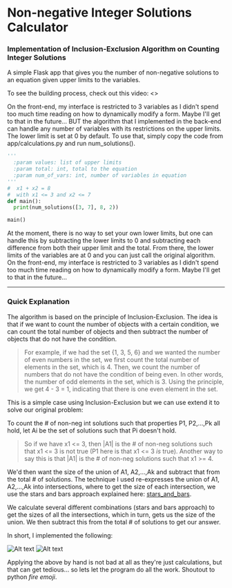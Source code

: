 # Non-negative Integer Solutions Calculator
### Implementation of Inclusion-Exclusion Algorithm on Counting Integer Solutions

A simple Flask app that gives you the number of non-negative solutions to an equation given upper limits to the variables.

To see the building process, check out this video: <>

On the front-end, my interface is restricted to 3 variables as I didn't spend too much time reading on how to dynamically modify a form. Maybe I'll get to that in the future... BUT the algorithm that I implemented in the back-end can handle any number of variables with its restrictions on the upper limits. The lower limit is set at 0 by default. To use that, simply copy the code from app/calculations.py and run num_solutions().

```python
'''
  :param values: list of upper limits
  :param total: int, total to the equation
  :param num_of_vars: int, number of variables in equation
'''
#  x1 + x2 = 8
#  with x1 <= 3 and x2 <= 7
def main():
  print(num_solutions([3, 7], 8, 2))

main()
```

At the moment, there is no way to set your own lower limits, but one can handle this by subtracting the lower limits to 0 and subtracting each difference from both their upper limit and the total. From there, the lower limits of the variables are at 0 and you can just call the original algorithm. On the front-end, my interface is restricted to 3 variables as I didn't spend too much time reading on how to dynamically modify a form. Maybe I'll get to that in the future...
___

### Quick Explanation

The algorithm is based on the principle of Inclusion-Exclusion. The idea is that if we want to count the number of objects with a certain condition, 
we can count the total number of objects and then subtract the number of objects that do not have the condition.

>For example, if we had the set {1, 3, 5, 6} and we wanted the number of even numbers in the set, we first count the total number of elements
in the set, which is 4. Then, we count the number of numbers that do not have the condition of being even. In other words, the number 
of odd elements in the set, which is 3. Using the principle, we get 4 - 3 = 1, indicating that there is one even element in the set.

This is a simple case using Inclusion-Exclusion but we can use extend it to solve our original problem:

To count the # of non-neg int solutions such that properties P1, P2,...,Pk all hold,
let Ai be the set of solutions such that Pi doesn't hold.

>So if we have x1 <= 3, then |A1| is the # of non-neg solutions such that x1 <= 3 is not true (P1 here is that x1 <= 3 *is* true). Another way to say this is that |A1| is the # of non-neg solutions such that x1 >= 4.

We'd then want the size of the union of A1, A2,...,Ak and subtract that from the total # of solutions. The technique I used re-expresses the union of A1, A2,...,Ak into intersections, where to get the size of each intersection, we use
the stars and bars approach explained here: [stars_and_bars](https://en.wikipedia.org/wiki/Stars_and_bars_(combinatorics)).

We calculate several different combinations (stars and bars approach) to get the sizes of all the intersections, which in turn, gets us the size of the union. We then subtract this from the total # of solutions to get our answer. 

In short, I implemented the following:

![Alt text](https://i.imgur.com/KmK4nfz.png)
![Alt text](https://i.imgur.com/Lwn0IiR.png)

Applying the above by hand is not bad at all as they're just calculations, but that can get tedious... so lets let the program do all the work. Shoutout to python *fire emoji*.

